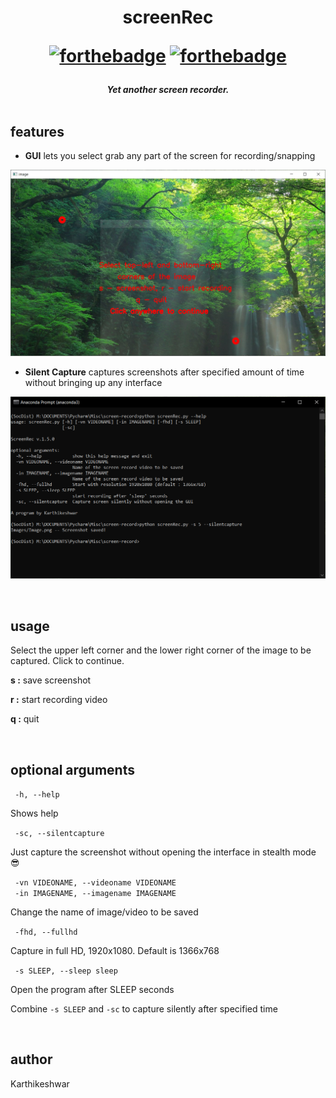 <h1 align="center">screenRec


[![forthebadge](https://forthebadge.com/images/badges/made-with-python.svg)](https://forthebadge.com)
[![forthebadge](https://forthebadge.com/images/badges/powered-by-electricity.svg)](https://forthebadge.com)

</h1>

<h5 align="center">Yet another screen recorder.
<br>

<br>

## features
* **GUI** lets you select grab any part of the screen for recording/snapping


![screenshot of GUI](/Images/screenshotGUI.jpg)


* **Silent Capture** captures screenshots after specified amount of time without bringing up any interface


![screenshot of CLI](/Images/screenshotCLI.png)

<br>

## usage

Select the upper left corner and the lower right corner of the image to be captured.
Click to continue.

__s :__ save screenshot

**r :** start recording video

**q :** quit

<br>

## optional arguments
` -h, --help`

Shows help

` -sc, --silentcapture`

Just capture the screenshot without opening the interface in stealth mode 😎

` -vn VIDEONAME, --videoname VIDEONAME`<br>
` -in IMAGENAME, --imagename IMAGENAME`

Change the name of image/video to be saved

` -fhd, --fullhd`

Capture in full HD, 1920x1080. Default is 1366x768

` -s SLEEP, --sleep sleep`

Open the program after SLEEP seconds

Combine `-s SLEEP` and `-sc` to capture silently after specified time

<br>

## author

Karthikeshwar
